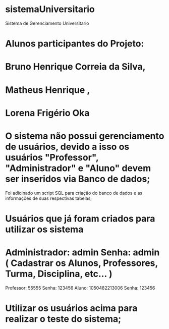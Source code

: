 # sistemaUniversitario
Sistema de Gerenciamento Universitario

# Alunos participantes do Projeto:

# Bruno Henrique Correia da Silva, 
# Matheus Henrique , 
# Lorena Frigério Oka



   # O sistema não possui gerenciamento de usuários, devido a isso os usuários "Professor", "Administrador" e "Aluno" devem ser inseridos via Banco de dados;
      
   Foi adicinado um script SQL para criação do banco de dados e as informações de suas respectivas tabelas;
      
 # Usuários que já foram criados para utilizar os sistema
            
  # Administrador: admin Senha: admin ( Cadastrar os Alunos, Professores, Turma, Disciplina, etc... )
   Professor: 55555 Senha: 123456
  Aluno: 1050482213006 Senha: 123456
            
   # Utilizar os usuários acima para realizar o teste do sistema;
